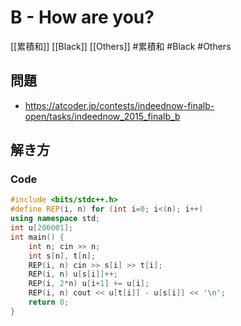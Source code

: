 # B - How are you?
[[累積和]] [[Black]] [[Others]]
#累積和 #Black #Others 

## 問題
- https://atcoder.jp/contests/indeednow-finalb-open/tasks/indeednow_2015_finalb_b

## 解き方
### Code
```c++
#include <bits/stdc++.h>
#define REP(i, n) for (int i=0; i<(n); i++)
using namespace std;
int u[200001];
int main() {
	int n; cin >> n;
	int s[n], t[n];
	REP(i, n) cin >> s[i] >> t[i];
	REP(i, n) u[s[i]]++;
	REP(i, 2*n) u[i+1] += u[i];
	REP(i, n) cout << u[t[i]] - u[s[i]] << '\n';
	return 0;
}

```
